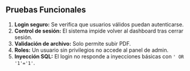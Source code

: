 ## Pruebas Funcionales

1. **Login seguro:** Se verifica que usuarios válidos puedan autenticarse.
2. **Control de sesión:** El sistema impide volver al dashboard tras cerrar sesión.
3. **Validación de archivo:** Solo permite subir PDF.
4. **Roles:** Un usuario sin privilegios no accede al panel de admin.
5. **Inyección SQL:** El login no responde a inyecciones básicas con `' OR '1'='1'`.

